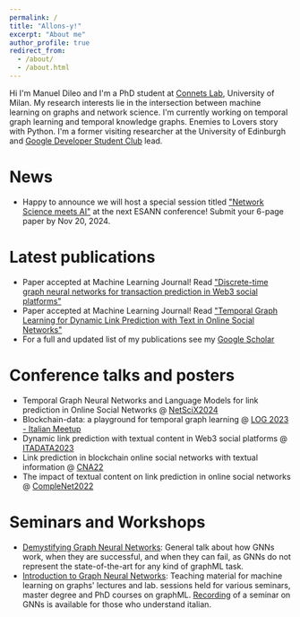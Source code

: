 ```yaml
---
permalink: /
title: "Allons-y!"
excerpt: "About me"
author_profile: true
redirect_from: 
  - /about/
  - /about.html
---
```


Hi I'm Manuel Dileo and I'm a PhD student at [Connets Lab](https://www.connets.di.unimi.it), University of Milan. My research interests lie in the intersection between machine learning on graphs and network science. I'm currently working on temporal graph learning and temporal knowledge graphs. Enemies to Lovers story with Python. I'm a former visiting researcher at the University of Edinburgh and [Google Developer Student Club](https://developers.google.com/community/dsc) lead.

News
======
- Happy to announce we will host a special session titled ["Network Science meets AI"](https://sites.google.com/view/esann-netsai/home) at the next ESANN conference! Submit your 6-page paper by Nov 20, 2024.


Latest publications
======
- Paper accepted at Machine Learning Journal! Read ["Discrete-time graph neural networks for transaction prediction in Web3 social platforms"](https://link.springer.com/article/10.1007/s10994-024-06579-y)
- Paper accepted at Machine Learning Journal! Read ["Temporal Graph Learning for Dynamic Link Prediction with Text in Online Social Networks"](https://link.springer.com/article/10.1007/s10994-023-06475-x)
- For a full and updated list of my publications see my [Google Scholar](https://scholar.google.com/citations?user=g6FUHEgAAAAJ&hl=it)

Conference talks and posters
======
- Temporal Graph Neural Networks and Language Models for link prediction in Online Social Networks @ [NetSciX2024](https://netscix2024.netscisociety.org/)
- Blockchain-data: a playground for temporal graph learning @ [LOG 2023 - Italian Meetup](https://sites.google.com/view/log-meetup-italy) 
- Dynamic link prediction with textual content in Web3 social platforms @ [ITADATA2023](https://www.itadata.it/)
- Link prediction in blockchain online social networks with textual information @ [CNA22](https://2022.complexnetworks.org/)
- The impact of textual content on link prediction in online social networks @ [CompleNet2022](https://complenet.weebly.com/)

Seminars and Workshops
======
- [Demystifying Graph Neural Networks](https://github.com/manuel-dileo/intro-gnn/blob/main/musemi/musemi_demystifying_gnns.pdf): General talk about how GNNs work, when they are successful, and when they can fail, as GNNs do not represent the state-of-the-art for any kind of graphML task. 
- [Introduction to Graph Neural Networks](https://github.com/manuel-dileo/intro-gnn): Teaching material for machine learning on graphs' lectures and lab. sessions held for various seminars, master degree and PhD courses on graphML. [Recording](https://www.youtube.com/watch?v=lbUjLRt3CHU) of a seminar on GNNs is available for those who understand italian. 
